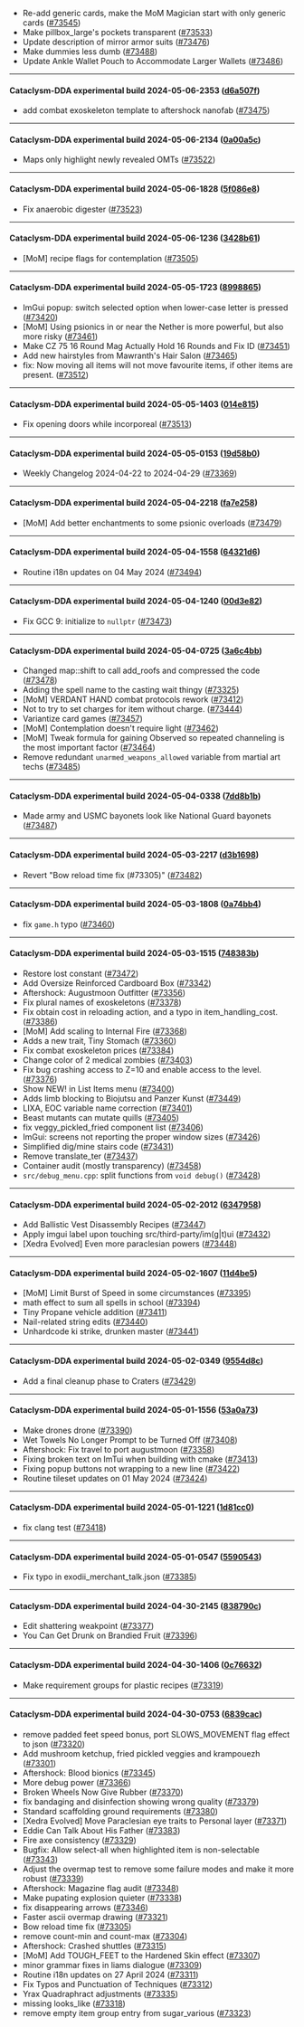 * Re-add generic cards, make the MoM Magician start with only generic cards ([#73545](https://github.com/CleverRaven/Cataclysm-DDA/pull/73545))
* Make pillbox_large's pockets transparent ([#73533](https://github.com/CleverRaven/Cataclysm-DDA/pull/73533))
* Update description of mirror armor suits ([#73476](https://github.com/CleverRaven/Cataclysm-DDA/pull/73476))
* Make dummies less dumb ([#73488](https://github.com/CleverRaven/Cataclysm-DDA/pull/73488))
* Update Ankle Wallet Pouch to Accommodate Larger Wallets ([#73486](https://github.com/CleverRaven/Cataclysm-DDA/pull/73486))

---

#### Cataclysm-DDA experimental build 2024-05-06-2353 ([d6a507f](https://github.com/CleverRaven/Cataclysm-DDA/releases/tag/cdda-experimental-2024-05-06-2353))

* add combat exoskeleton template to aftershock nanofab ([#73475](https://github.com/CleverRaven/Cataclysm-DDA/pull/73475))

---

#### Cataclysm-DDA experimental build 2024-05-06-2134 ([0a00a5c](https://github.com/CleverRaven/Cataclysm-DDA/releases/tag/cdda-experimental-2024-05-06-2134))

* Maps only highlight newly revealed OMTs ([#73522](https://github.com/CleverRaven/Cataclysm-DDA/pull/73522))

---

#### Cataclysm-DDA experimental build 2024-05-06-1828 ([5f086e8](https://github.com/CleverRaven/Cataclysm-DDA/releases/tag/cdda-experimental-2024-05-06-1828))

* Fix anaerobic digester ([#73523](https://github.com/CleverRaven/Cataclysm-DDA/pull/73523))

---

#### Cataclysm-DDA experimental build 2024-05-06-1236 ([3428b61](https://github.com/CleverRaven/Cataclysm-DDA/releases/tag/cdda-experimental-2024-05-06-1236))

* [MoM] recipe flags for contemplation ([#73505](https://github.com/CleverRaven/Cataclysm-DDA/pull/73505))

---

#### Cataclysm-DDA experimental build 2024-05-05-1723 ([8998865](https://github.com/CleverRaven/Cataclysm-DDA/releases/tag/cdda-experimental-2024-05-05-1723))

* ImGui popup: switch selected option when lower-case letter is pressed ([#73420](https://github.com/CleverRaven/Cataclysm-DDA/pull/73420))
* [MoM] Using psionics in or near the Nether is more powerful, but also more risky ([#73461](https://github.com/CleverRaven/Cataclysm-DDA/pull/73461))
* Make CZ 75 16 Round Mag Actually Hold 16 Rounds and Fix ID ([#73451](https://github.com/CleverRaven/Cataclysm-DDA/pull/73451))
* Add new hairstyles from Mawranth's Hair Salon ([#73465](https://github.com/CleverRaven/Cataclysm-DDA/pull/73465))
* fix: Now moving all items will not move favourite items, if other items are present. ([#73512](https://github.com/CleverRaven/Cataclysm-DDA/pull/73512))

---

#### Cataclysm-DDA experimental build 2024-05-05-1403 ([014e815](https://github.com/CleverRaven/Cataclysm-DDA/releases/tag/cdda-experimental-2024-05-05-1403))

* Fix opening doors while incorporeal ([#73513](https://github.com/CleverRaven/Cataclysm-DDA/pull/73513))

---

#### Cataclysm-DDA experimental build 2024-05-05-0153 ([19d58b0](https://github.com/CleverRaven/Cataclysm-DDA/releases/tag/cdda-experimental-2024-05-05-0153))

* Weekly Changelog 2024-04-22 to 2024-04-29 ([#73369](https://github.com/CleverRaven/Cataclysm-DDA/pull/73369))

---

#### Cataclysm-DDA experimental build 2024-05-04-2218 ([fa7e258](https://github.com/CleverRaven/Cataclysm-DDA/releases/tag/cdda-experimental-2024-05-04-2218))

* [MoM] Add better enchantments to some psionic overloads ([#73479](https://github.com/CleverRaven/Cataclysm-DDA/pull/73479))

---

#### Cataclysm-DDA experimental build 2024-05-04-1558 ([64321d6](https://github.com/CleverRaven/Cataclysm-DDA/releases/tag/cdda-experimental-2024-05-04-1558))

* Routine i18n updates on 04 May 2024 ([#73494](https://github.com/CleverRaven/Cataclysm-DDA/pull/73494))

---

#### Cataclysm-DDA experimental build 2024-05-04-1240 ([00d3e82](https://github.com/CleverRaven/Cataclysm-DDA/releases/tag/cdda-experimental-2024-05-04-1240))

* Fix GCC 9: initialize to `nullptr` ([#73473](https://github.com/CleverRaven/Cataclysm-DDA/pull/73473))

---

#### Cataclysm-DDA experimental build 2024-05-04-0725 ([3a6c4bb](https://github.com/CleverRaven/Cataclysm-DDA/releases/tag/cdda-experimental-2024-05-04-0725))

* Changed map::shift to call add_roofs and compressed the code ([#73478](https://github.com/CleverRaven/Cataclysm-DDA/pull/73478))
* Adding the spell name to the casting wait thingy ([#73325](https://github.com/CleverRaven/Cataclysm-DDA/pull/73325))
* [MoM] VERDANT HAND combat protocols rework ([#73412](https://github.com/CleverRaven/Cataclysm-DDA/pull/73412))
* Not to try to set charges for item without charge. ([#73444](https://github.com/CleverRaven/Cataclysm-DDA/pull/73444))
* Variantize card games ([#73457](https://github.com/CleverRaven/Cataclysm-DDA/pull/73457))
* [MoM] Contemplation doesn't require light ([#73462](https://github.com/CleverRaven/Cataclysm-DDA/pull/73462))
* [MoM] Tweak formula for gaining Observed so repeated channeling is the most important factor ([#73464](https://github.com/CleverRaven/Cataclysm-DDA/pull/73464))
* Remove redundant `unarmed_weapons_allowed` variable from martial art techs ([#73485](https://github.com/CleverRaven/Cataclysm-DDA/pull/73485))

---

#### Cataclysm-DDA experimental build 2024-05-04-0338 ([7dd8b1b](https://github.com/CleverRaven/Cataclysm-DDA/releases/tag/cdda-experimental-2024-05-04-0338))

* Made army and USMC bayonets look like National Guard bayonets ([#73487](https://github.com/CleverRaven/Cataclysm-DDA/pull/73487))

---

#### Cataclysm-DDA experimental build 2024-05-03-2217 ([d3b1698](https://github.com/CleverRaven/Cataclysm-DDA/releases/tag/cdda-experimental-2024-05-03-2217))

* Revert "Bow reload time fix (#73305)" ([#73482](https://github.com/CleverRaven/Cataclysm-DDA/pull/73482))

---

#### Cataclysm-DDA experimental build 2024-05-03-1808 ([0a74bb4](https://github.com/CleverRaven/Cataclysm-DDA/releases/tag/cdda-experimental-2024-05-03-1808))

* fix `game.h` typo ([#73460](https://github.com/CleverRaven/Cataclysm-DDA/pull/73460))

---

#### Cataclysm-DDA experimental build 2024-05-03-1515 ([748383b](https://github.com/CleverRaven/Cataclysm-DDA/releases/tag/cdda-experimental-2024-05-03-1515))

* Restore lost constant ([#73472](https://github.com/CleverRaven/Cataclysm-DDA/pull/73472))
* Add Oversize Reinforced Cardboard Box ([#73342](https://github.com/CleverRaven/Cataclysm-DDA/pull/73342))
* Aftershock: Augustmoon Outfitter ([#73356](https://github.com/CleverRaven/Cataclysm-DDA/pull/73356))
* Fix plural names of exoskeletons ([#73378](https://github.com/CleverRaven/Cataclysm-DDA/pull/73378))
* Fix obtain cost in reloading action, and a typo in item_handling_cost. ([#73386](https://github.com/CleverRaven/Cataclysm-DDA/pull/73386))
* [MoM] Add scaling to Internal Fire ([#73368](https://github.com/CleverRaven/Cataclysm-DDA/pull/73368))
* Adds a new trait, Tiny Stomach ([#73360](https://github.com/CleverRaven/Cataclysm-DDA/pull/73360))
* Fix combat exoskeleton prices ([#73384](https://github.com/CleverRaven/Cataclysm-DDA/pull/73384))
* Change color of 2 medical zombies ([#73403](https://github.com/CleverRaven/Cataclysm-DDA/pull/73403))
* Fix bug crashing access to Z=10 and enable access to the level. ([#73376](https://github.com/CleverRaven/Cataclysm-DDA/pull/73376))
* Show NEW! in List Items menu ([#73400](https://github.com/CleverRaven/Cataclysm-DDA/pull/73400))
* Adds limb blocking to Biojutsu and Panzer Kunst ([#73449](https://github.com/CleverRaven/Cataclysm-DDA/pull/73449))
* LIXA, EOC variable name correction ([#73401](https://github.com/CleverRaven/Cataclysm-DDA/pull/73401))
* Beast mutants can mutate quills ([#73405](https://github.com/CleverRaven/Cataclysm-DDA/pull/73405))
* fix veggy_pickled_fried component list ([#73406](https://github.com/CleverRaven/Cataclysm-DDA/pull/73406))
* ImGui: screens not reporting the proper window sizes ([#73426](https://github.com/CleverRaven/Cataclysm-DDA/pull/73426))
* Simplified dig/mine stairs code ([#73431](https://github.com/CleverRaven/Cataclysm-DDA/pull/73431))
* Remove translate_ter ([#73437](https://github.com/CleverRaven/Cataclysm-DDA/pull/73437))
* Container audit (mostly transparency) ([#73458](https://github.com/CleverRaven/Cataclysm-DDA/pull/73458))
* `src/debug_menu.cpp`: split functions from `void debug()` ([#73428](https://github.com/CleverRaven/Cataclysm-DDA/pull/73428))

---

#### Cataclysm-DDA experimental build 2024-05-02-2012 ([6347958](https://github.com/CleverRaven/Cataclysm-DDA/releases/tag/cdda-experimental-2024-05-02-2012))

* Add Ballistic Vest Disassembly Recipes ([#73447](https://github.com/CleverRaven/Cataclysm-DDA/pull/73447))
* Apply imgui label upon touching src/third-party/im(g|t)ui ([#73432](https://github.com/CleverRaven/Cataclysm-DDA/pull/73432))
* [Xedra Evolved] Even more paraclesian powers ([#73448](https://github.com/CleverRaven/Cataclysm-DDA/pull/73448))

---

#### Cataclysm-DDA experimental build 2024-05-02-1607 ([11d4be5](https://github.com/CleverRaven/Cataclysm-DDA/releases/tag/cdda-experimental-2024-05-02-1607))

* [MoM] Limit Burst of Speed in some circumstances ([#73395](https://github.com/CleverRaven/Cataclysm-DDA/pull/73395))
* math effect to sum all spells in school ([#73394](https://github.com/CleverRaven/Cataclysm-DDA/pull/73394))
* Tiny Propane vehicle addition ([#73411](https://github.com/CleverRaven/Cataclysm-DDA/pull/73411))
* Nail-related string edits ([#73440](https://github.com/CleverRaven/Cataclysm-DDA/pull/73440))
* Unhardcode ki strike, drunken master ([#73441](https://github.com/CleverRaven/Cataclysm-DDA/pull/73441))

---

#### Cataclysm-DDA experimental build 2024-05-02-0349 ([9554d8c](https://github.com/CleverRaven/Cataclysm-DDA/releases/tag/cdda-experimental-2024-05-02-0349))

* Add a final cleanup phase to Craters ([#73429](https://github.com/CleverRaven/Cataclysm-DDA/pull/73429))

---

#### Cataclysm-DDA experimental build 2024-05-01-1556 ([53a0a73](https://github.com/CleverRaven/Cataclysm-DDA/releases/tag/cdda-experimental-2024-05-01-1556))

* Make drones drone ([#73390](https://github.com/CleverRaven/Cataclysm-DDA/pull/73390))
* Wet Towels No Longer Prompt to be Turned Off ([#73408](https://github.com/CleverRaven/Cataclysm-DDA/pull/73408))
* Aftershock: Fix travel to port augustmoon ([#73358](https://github.com/CleverRaven/Cataclysm-DDA/pull/73358))
* Fixing broken text on ImTui when building with cmake ([#73413](https://github.com/CleverRaven/Cataclysm-DDA/pull/73413))
* Fixing popup buttons not wrapping to a new line ([#73422](https://github.com/CleverRaven/Cataclysm-DDA/pull/73422))
* Routine tileset updates on 01 May 2024 ([#73424](https://github.com/CleverRaven/Cataclysm-DDA/pull/73424))

---

#### Cataclysm-DDA experimental build 2024-05-01-1221 ([1d81cc0](https://github.com/CleverRaven/Cataclysm-DDA/releases/tag/cdda-experimental-2024-05-01-1221))

* fix clang test ([#73418](https://github.com/CleverRaven/Cataclysm-DDA/pull/73418))

---

#### Cataclysm-DDA experimental build 2024-05-01-0547 ([5590543](https://github.com/CleverRaven/Cataclysm-DDA/releases/tag/cdda-experimental-2024-05-01-0547))

* Fix typo in exodii_merchant_talk.json ([#73385](https://github.com/CleverRaven/Cataclysm-DDA/pull/73385))

---

#### Cataclysm-DDA experimental build 2024-04-30-2145 ([838790c](https://github.com/CleverRaven/Cataclysm-DDA/releases/tag/cdda-experimental-2024-04-30-2145))

* Edit shattering weakpoint ([#73377](https://github.com/CleverRaven/Cataclysm-DDA/pull/73377))
* You Can Get Drunk on Brandied Fruit ([#73396](https://github.com/CleverRaven/Cataclysm-DDA/pull/73396))

---

#### Cataclysm-DDA experimental build 2024-04-30-1406 ([0c76632](https://github.com/CleverRaven/Cataclysm-DDA/releases/tag/cdda-experimental-2024-04-30-1406))

* Make requirement groups for plastic recipes ([#73319](https://github.com/CleverRaven/Cataclysm-DDA/pull/73319))

---

#### Cataclysm-DDA experimental build 2024-04-30-0753 ([6839cac](https://github.com/CleverRaven/Cataclysm-DDA/releases/tag/cdda-experimental-2024-04-30-0753))

* remove padded feet speed bonus, port SLOWS_MOVEMENT flag effect to json ([#73320](https://github.com/CleverRaven/Cataclysm-DDA/pull/73320))
* Add mushroom ketchup, fried pickled veggies and krampouezh ([#73301](https://github.com/CleverRaven/Cataclysm-DDA/pull/73301))
* Aftershock: Blood bionics ([#73345](https://github.com/CleverRaven/Cataclysm-DDA/pull/73345))
* More debug power ([#73366](https://github.com/CleverRaven/Cataclysm-DDA/pull/73366))
* Broken Wheels Now Give Rubber ([#73370](https://github.com/CleverRaven/Cataclysm-DDA/pull/73370))
* fix bandaging and disinfection showing wrong quality ([#73379](https://github.com/CleverRaven/Cataclysm-DDA/pull/73379))
* Standard scaffolding ground requirements ([#73380](https://github.com/CleverRaven/Cataclysm-DDA/pull/73380))
* [Xedra Evolved] Move Paraclesian eye traits to Personal layer ([#73371](https://github.com/CleverRaven/Cataclysm-DDA/pull/73371))
* Eddie Can Talk About His Father ([#73383](https://github.com/CleverRaven/Cataclysm-DDA/pull/73383))
* Fire axe consistency ([#73329](https://github.com/CleverRaven/Cataclysm-DDA/pull/73329))
* Bugfix: Allow select-all when highlighted item is non-selectable ([#73343](https://github.com/CleverRaven/Cataclysm-DDA/pull/73343))
* Adjust the overmap test to remove some failure modes and make it more robust ([#73339](https://github.com/CleverRaven/Cataclysm-DDA/pull/73339))
* Aftershock: Magazine flag audit ([#73348](https://github.com/CleverRaven/Cataclysm-DDA/pull/73348))
* Make pupating explosion quieter ([#73338](https://github.com/CleverRaven/Cataclysm-DDA/pull/73338))
* fix disappearing arrows ([#73346](https://github.com/CleverRaven/Cataclysm-DDA/pull/73346))
* Faster ascii overmap drawing ([#73321](https://github.com/CleverRaven/Cataclysm-DDA/pull/73321))
* Bow reload time fix ([#73305](https://github.com/CleverRaven/Cataclysm-DDA/pull/73305))
* remove count-min and count-max ([#73304](https://github.com/CleverRaven/Cataclysm-DDA/pull/73304))
* Aftershock: Crashed shuttles ([#73315](https://github.com/CleverRaven/Cataclysm-DDA/pull/73315))
* [MoM] Add TOUGH_FEET to the Hardened Skin effect ([#73307](https://github.com/CleverRaven/Cataclysm-DDA/pull/73307))
* minor grammar fixes in liams dialogue ([#73309](https://github.com/CleverRaven/Cataclysm-DDA/pull/73309))
* Routine i18n updates on 27 April 2024 ([#73311](https://github.com/CleverRaven/Cataclysm-DDA/pull/73311))
* Fix Typos and Punctuation of Techniques ([#73312](https://github.com/CleverRaven/Cataclysm-DDA/pull/73312))
* Yrax Quadraphract adjustments ([#73335](https://github.com/CleverRaven/Cataclysm-DDA/pull/73335))
* missing looks_like ([#73318](https://github.com/CleverRaven/Cataclysm-DDA/pull/73318))
* remove empty item group entry from sugar_various ([#73323](https://github.com/CleverRaven/Cataclysm-DDA/pull/73323))
